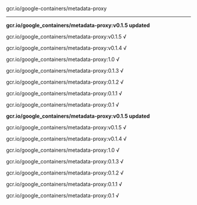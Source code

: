 gcr.io/google-containers/metadata-proxy 

----
**gcr.io/google_containers/metadata-proxy:v0.1.5 updated**

gcr.io/google_containers/metadata-proxy:v0.1.5 √

gcr.io/google_containers/metadata-proxy:v0.1.4 √

gcr.io/google_containers/metadata-proxy:1.0 √

gcr.io/google_containers/metadata-proxy:0.1.3 √

gcr.io/google_containers/metadata-proxy:0.1.2 √

gcr.io/google_containers/metadata-proxy:0.1.1 √

gcr.io/google_containers/metadata-proxy:0.1 √

**gcr.io/google_containers/metadata-proxy:v0.1.5 updated**

gcr.io/google_containers/metadata-proxy:v0.1.5 √

gcr.io/google_containers/metadata-proxy:v0.1.4 √

gcr.io/google_containers/metadata-proxy:1.0 √

gcr.io/google_containers/metadata-proxy:0.1.3 √

gcr.io/google_containers/metadata-proxy:0.1.2 √

gcr.io/google_containers/metadata-proxy:0.1.1 √

gcr.io/google_containers/metadata-proxy:0.1 √

